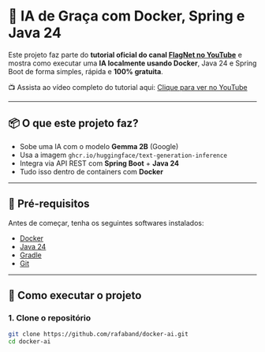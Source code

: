 # 🚀 IA de Graça com Docker, Spring e Java 24

Este projeto faz parte do **tutorial oficial do canal [FlagNet no YouTube](https://www.youtube.com/flagnet)** e mostra como executar uma **IA localmente usando Docker**, Java 24 e Spring Boot de forma simples, rápida e **100% gratuita**.

📺 Assista ao vídeo completo do tutorial aqui: [Clique para ver no YouTube](https://www.youtube.com/flagnet)

---

## 📦 O que este projeto faz?

- Sobe uma IA com o modelo **Gemma 2B** (Google)
- Usa a imagem `ghcr.io/huggingface/text-generation-inference`
- Integra via API REST com **Spring Boot** + **Java 24**
- Tudo isso dentro de containers com **Docker**

---

## 🧰 Pré-requisitos

Antes de começar, tenha os seguintes softwares instalados:

- [Docker](https://www.docker.com/)
- [Java 24](https://jdk.java.net/24/)
- [Gradle](https://gradle.org/)
- [Git](https://git-scm.com/)

---

## 🚀 Como executar o projeto

### 1. Clone o repositório

```bash
git clone https://github.com/rafaband/docker-ai.git
cd docker-ai
